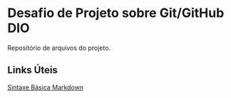# Desafio de Projeto sobre Git/GitHub DIO
Repositório de arquivos do projeto.

## Links Úteis
[Sintaxe Básica Markdown](https://www.markdownguide.org/basic-syntax/)
